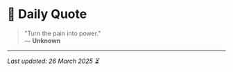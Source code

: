 # 📜 Daily Quote

> "Turn the pain into power."  
> — **Unknown**

---

_Last updated: 26 March 2025 ⏳_
